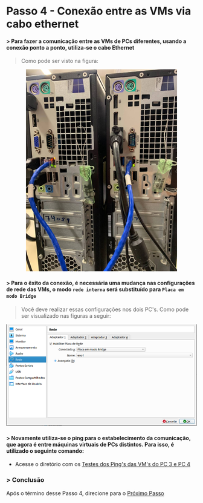 # Passo 4 - Conexão entre as VMs via cabo ethernet

####  > Para fazer a comunicação entre as VMs de PCs diferentes, usando a conexão ponto a ponto, utiliza-se o cabo Ethernet 
> Como pode ser visto na figura:
<p align = "center">
<img src="/Projeto/Figuras/PC3/Passo4/cabo-pc.jpeg" title="Topologia de Física" width="400" />
</p>

#### > Para o êxito da conexão, é necessária uma mudança nas configurações de rede das VMs, o modo ``rede interna`` será substituído para ``Placa em modo Bridge`` 

> Você deve realizar essas configurações nos dois PC's. Como pode ser visualizado nas figuras a seguir:

<p align = "center">
<img src="/Projeto/Figuras/PC1/Passo4/modobridge.png" title="Conexão entre as VMs Via Cabo Ethernet" width="950" />
</p>

#### > Novamente utiliza-se o ping para o estabelecimento da comunicação, que agora é entre máquinas virtuais de PCs distintos. Para isso, é utilizado o seguinte comando:

- Acesse o diretório com os [Testes dos Ping's das VM's do PC 3 e PC 4](https://github.com/Josival/Grupo-6_PRIR-SRED/blob/main/TestesDaRede/Testes:PC3-PC4/Pings.md)

### > Conclusão
Após o término desse Passo 4, direcione para o [Próximo Passo](https://github.com/Josival/TrabalhoRedes/blob/main/Projeto/PC's/PC3-PC4/Passo5.md)

